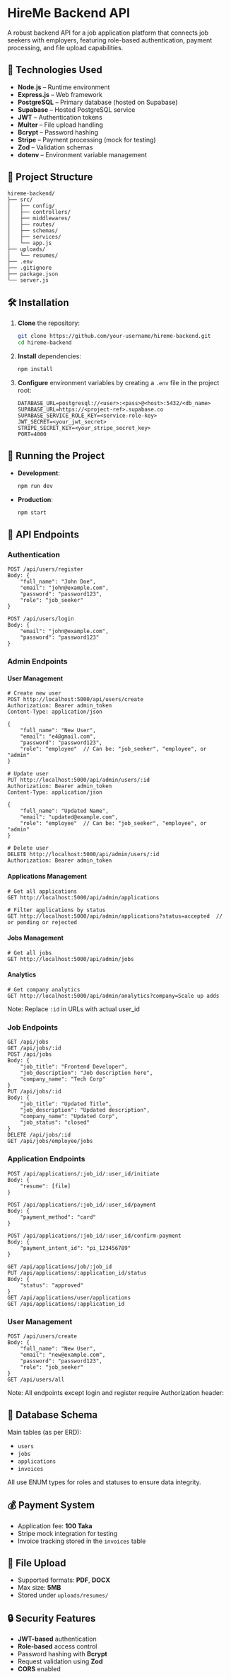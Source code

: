 # HireMe Backend API

A robust backend API for a job application platform that connects job seekers with employers, featuring role-based authentication, payment processing, and file upload capabilities.

## 🚀 Technologies Used

- **Node.js** – Runtime environment  
- **Express.js** – Web framework  
- **PostgreSQL** – Primary database (hosted on Supabase)  
- **Supabase** – Hosted PostgreSQL service  
- **JWT** – Authentication tokens  
- **Multer** – File upload handling  
- **Bcrypt** – Password hashing  
- **Stripe** – Payment processing (mock for testing)  
- **Zod** – Validation schemas  
- **dotenv** – Environment variable management  

## 📁 Project Structure

```
hireme-backend/
├── src/
│   ├── config/
│   ├── controllers/
│   ├── middlewares/
│   ├── routes/
│   ├── schemas/
│   ├── services/
│   └── app.js
├── uploads/
│   └── resumes/
├── .env
├── .gitignore
├── package.json
└── server.js

```

## 🛠️ Installation

1. **Clone** the repository:  
   ```bash
   git clone https://github.com/your-username/hireme-backend.git
   cd hireme-backend
   ```
2. **Install** dependencies:  
   ```bash
   npm install
   ```
3. **Configure** environment variables by creating a `.env` file in the project root:
   ```env
   DATABASE_URL=postgresql://<user>:<pass>@<host>:5432/<db_name>
   SUPABASE_URL=https://<project-ref>.supabase.co
   SUPABASE_SERVICE_ROLE_KEY=<service-role-key>
   JWT_SECRET=<your_jwt_secret>
   STRIPE_SECRET_KEY=<your_stripe_secret_key>
   PORT=4000
   ```

## 🚀 Running the Project

- **Development**:
  ```bash
  npm run dev
  ```
- **Production**:
  ```bash
  npm start
  ```


## 🔐 API Endpoints

### Authentication
```http
POST /api/users/register
Body: {
    "full_name": "John Doe",
    "email": "john@example.com",
    "password": "password123",
    "role": "job_seeker"
}

POST /api/users/login
Body: {
    "email": "john@example.com",
    "password": "password123"
}
```

### Admin Endpoints

#### User Management
```http
# Create new user
POST http://localhost:5000/api/users/create
Authorization: Bearer admin_token
Content-Type: application/json

{
    "full_name": "New User",
    "email": "e4@gmail.com",
    "password": "password123",
    "role": "employee"  // Can be: "job_seeker", "employee", or "admin"
}

# Update user
PUT http://localhost:5000/api/admin/users/:id
Authorization: Bearer admin_token
Content-Type: application/json

{
    "full_name": "Updated Name",
    "email": "updated@example.com",
    "role": "employee"  // Can be: "job_seeker", "employee", or "admin"
}

# Delete user
DELETE http://localhost:5000/api/admin/users/:id
Authorization: Bearer admin_token
```

#### Applications Management
```http
# Get all applications
GET http://localhost:5000/api/admin/applications

# Filter applications by status
GET http://localhost:5000/api/admin/applications?status=accepted  // or pending or rejected
```

#### Jobs Management
```http
# Get all jobs
GET http://localhost:5000/api/admin/jobs
```

#### Analytics
```http
# Get company analytics
GET http://localhost:5000/api/admin/analytics?company=Scale up adds
```

Note: Replace `:id` in URLs with actual user_id

### Job Endpoints
```http
GET /api/jobs
GET /api/jobs/:id
POST /api/jobs
Body: {
    "job_title": "Frontend Developer",
    "job_description": "Job description here",
    "company_name": "Tech Corp"
}
PUT /api/jobs/:id
Body: {
    "job_title": "Updated Title",
    "job_description": "Updated description",
    "company_name": "Updated Corp",
    "job_status": "closed"
}
DELETE /api/jobs/:id
GET /api/jobs/employee/jobs
```

### Application Endpoints
```http
POST /api/applications/:job_id/:user_id/initiate
Body: {
    "resume": [file]
}

POST /api/applications/:job_id/:user_id/payment
Body: {
    "payment_method": "card"
}

POST /api/applications/:job_id/:user_id/confirm-payment
Body: {
    "payment_intent_id": "pi_123456789"
}

GET /api/applications/job/:job_id
PUT /api/applications/:application_id/status
Body: {
    "status": "approved"
}
GET /api/applications/user/applications
GET /api/applications/:application_id
```

### User Management
```http
POST /api/users/create
Body: {
    "full_name": "New User",
    "email": "new@example.com",
    "password": "password123",
    "role": "job_seeker"
}
GET /api/users/all
```

Note: All endpoints except login and register require Authorization header:

## 💾 Database Schema

Main tables (as per ERD):

- `users`
- `jobs`
- `applications`
- `invoices`

All use ENUM types for roles and statuses to ensure data integrity.

## 💰 Payment System

- Application fee: **100 Taka**  
- Stripe mock integration for testing  
- Invoice tracking stored in the `invoices` table  

## 📄 File Upload

- Supported formats: **PDF**, **DOCX**  
- Max size: **5MB**  
- Stored under `uploads/resumes/`

## 🔒 Security Features

- **JWT-based** authentication  
- **Role-based** access control  
- Password hashing with **Bcrypt**  
- Request validation using **Zod**  
- **CORS** enabled  


